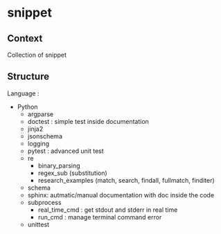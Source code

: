 # snippet

## Context

Collection of snippet


## Structure

Language :
- Python
  - argparse
  - doctest : simple test inside documentation
  - jinja2
  - jsonschema
  - logging
  - pytest : advanced unit test
  - re
    - binary_parsing
    - regex_sub (substitution)
    - research_examples (match, search, findall, fullmatch, finditer)
  - schema
  - sphinx: autmatic/manual documentation with doc inside the code
  - subprocess
    - real_time_cmd : get stdout and stderr in real time
    - run_cmd : manage terminal command error
  - unittest